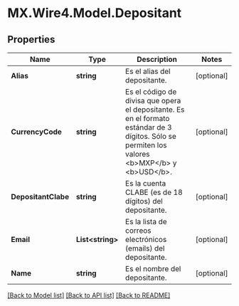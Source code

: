 # MX.Wire4.Model.Depositant
## Properties

Name | Type | Description | Notes
------------ | ------------- | ------------- | -------------
**Alias** | **string** | Es el alias del depositante. | [optional] 
**CurrencyCode** | **string** | Es el código de divisa que opera el depositante. Es en el formato estándar de 3 dígitos. Sólo se permiten los valores &lt;b&gt;MXP&lt;/b&gt; y &lt;b&gt;USD&lt;/b&gt;. | [optional] 
**DepositantClabe** | **string** | Es la cuenta CLABE (es de 18 dígitos) del depositante. | [optional] 
**Email** | **List&lt;string&gt;** | Es la lista de correos electrónicos (emails) del depositante. | [optional] 
**Name** | **string** | Es el nombre del depositante. | [optional] 

[[Back to Model list]](../README.md#documentation-for-models) [[Back to API list]](../README.md#documentation-for-api-endpoints) [[Back to README]](../README.md)

